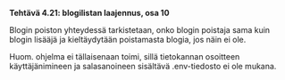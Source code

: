 **Tehtävä 4.21: blogilistan laajennus, osa 10**

Blogin poiston yhteydessä tarkistetaan, onko blogin poistaja sama kuin blogin lisääjä ja kieltäydytään poistamasta blogia, jos näin ei ole.

Huom. ohjelma ei tällaisenaan toimi, sillä tietokannan osoitteen käyttäjänimineen ja salasanoineen sisältävä .env-tiedosto ei ole mukana.
